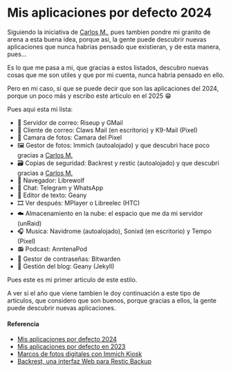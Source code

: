 # Mis aplicaciones por defecto 2024

Siguiendo la iniciativa de [Carlos M.](https://elblogdelazaro.org/posts/2024-12-09-mis-aplicaciones-por-defecto-2024), pues tambien pondre mi granito de arena a esta buena idea, porque asi, la gente puede descubrir nuevas aplicaciones que nunca habrias pensado que existieran, y de esta manera, pues... 

<!--more-->

Es lo que me pasa a mi, que gracias a estos listados, descubro nuevas cosas que me son utiles y que por mi cuenta, nunca habria pensado en ello.

Pero en mi caso, si que se puede decir que son las aplicaciones del 2024, porque un poco más y escribo este articulo en el 2025 😁

Pues aqui esta mi lista:

- 📮 Servidor de correo: Riseup y GMail
- 📨 Cliente de correo: Claws Mail (en escritorio) y K9-Mail (Pixel)
- 📸 Camara de fotos: Camara del Pixel
- 🖼️ Gestor de fotos: Immich (autoalojado) y que descubri hace poco gracias a [Carlos M.](https://elblogdelazaro.org/posts/2024-11-18-marcos-de-fotos-digitales-con-immich-kiosk)
- 🗃️ Copias de seguridad: Backrest y restic (autoalojado) y que descubri gracias a [Carlos M.](https://elblogdelazaro.org/posts/2024-06-24-backrest-una-interfaz-web-para-restic-backup)
- 🔎 Navegador: Librewolf
- 💬 Chat: Telegram y WhatsApp
- 📝 Editor de texto: Geany
- 🎞️ Ver después: MPlayer o Libreelec (HTC)
- ☁️ Almacenamiento en la nube: el espacio que me da mi servidor (unRaid)
- 🎧 Musica: Navidrome (autoalojado), Sonixd (en escritorio) y Tempo (Pixel)
- 📻 Podcast: AnntenaPod
- 🔐 Gestor de contraseñas: Bitwarden
- 📓 Gestión del blog: Geany (Jekyll)

Pues este es mi primer articulo de este estilo.

A ver si el año que viene tambien le doy continuación a este tipo de articulos, que considero que son buenos, porque gracias a ellos, la gente puede descubrir nuevas aplicaciones.
#### Referencia
- [Mis aplicaciones por defecto 2024](https://elblogdelazaro.org/posts/2024-12-09-mis-aplicaciones-por-defecto-2024)
- [Mis aplicaciones por defecto en 2023](https://thecheis.com/2023/12/05/mis-aplicaciones-por-defecto-en-2023)
- [Marcos de fotos digitales con Immich Kiosk](https://elblogdelazaro.org/posts/2024-11-18-marcos-de-fotos-digitales-con-immich-kiosk)
- [Backrest, una interfaz Web para Restic Backup](https://elblogdelazaro.org/posts/2024-06-24-backrest-una-interfaz-web-para-restic-backup)

